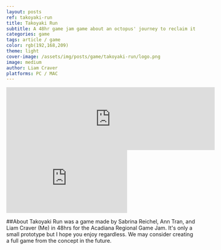 ```yaml
---
layout: posts
ref: takoyaki-run
title: Takoyaki Run
subtitle: A 48hr game jam game about an octopus' journey to reclaim it's stolen arms.
categories: game
tags: article / game
color: rgb(192,168,209)
theme: light
cover-image: /assets/img/posts/game/takoyaki-run/logo.png
image: medium
author: Liam Craver
platforms: PC / MAC
---
```


<div class="preorder">
  <div class="itch">
  <iframe frameborder="0" src="https://itch.io/embed/93494?linkback=true&amp;bg_color=ffffff&amp;fg_color=222222&amp;link_color=fa5c5c&amp;border_color=bebebe" width="552" height="167"></iframe>
  </div>

  <div class="itch small">
  <iframe frameborder="0" src="https://itch.io/embed/93494?linkback=true&amp;bg_color=ffffff&amp;fg_color=222222&amp;link_color=fa5c5c&amp;border_color=bebebe" width="320" height="167"></iframe>
  </div>
</div>

##About
Takoyaki Run was a game made by Sabrina Reichel, Ann Tran, and Liam Craver (Me) in 48hrs for the Acadiana Regional Game Jam. It's only a small prototype but I hope you enjoy regardless. We may consider creating a full game from the concept in the future.

